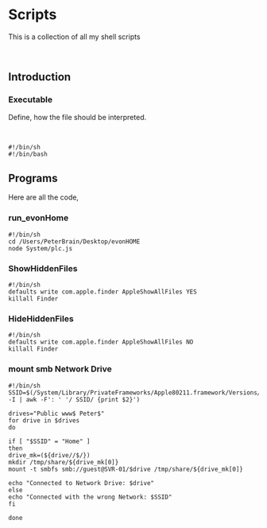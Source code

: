 # Scripts
This is a collection of all my shell scripts


&nbsp;
## Introduction
### Executable
Define, how the file should be interpreted.


&nbsp;
```
#!/bin/sh
#!/bin/bash
```

## Programs
Here are all the code,
### run_evonHome

```
#!/bin/sh
cd /Users/PeterBrain/Desktop/evonHOME
node System/plc.js
```

### ShowHiddenFiles

```
#!/bin/sh
defaults write com.apple.finder AppleShowAllFiles YES
killall Finder
```

### HideHiddenFiles

```
#!/bin/sh
defaults write com.apple.finder AppleShowAllFiles NO
killall Finder
```

### mount smb Network Drive

```
#!/bin/sh
SSID=$(/System/Library/PrivateFrameworks/Apple80211.framework/Versions/Current/Resources/airport -I | awk -F': ' '/ SSID/ {print $2}')

drives="Public www$ Peter$"
for drive in $drives
do

if [ "$SSID" = "Home" ]
then
drive_mk=(${drive//$/})
mkdir /tmp/share/${drive_mk[0]}
mount -t smbfs smb://guest@SVR-01/$drive /tmp/share/${drive_mk[0]}

echo "Connected to Network Drive: $drive"
else
echo "Connected with the wrong Network: $SSID"
fi

done
```